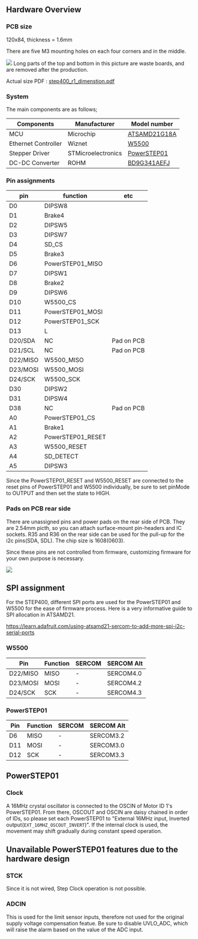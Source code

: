 ## Hardware Overview
### PCB size
120x84, thickness = 1.6mm

There are five M3 mounting holes on each four corners and in the middle.

![](https://ponoor.com/cms/wp-content/uploads/2020/08/step400-dimension-800x661.png)
Long parts of the top and bottom in this picture are waste boards, and are removed after the production.

Actual size PDF : [step400_r1_dimenstion.pdf](https://ponoor.com/cms/wp-content/uploads/2020/08/step400_r1_dimenstion.pdf "step400_r1_dimenstion")

### System
The main components are as follows;

| Components | Manufacturer | Model number |
| --- | --- | --- | 
| MCU | Microchip | [ATSAMD21G18A](https://www.microchip.com/wwwproducts/en/ATsamd21g18) |
| Ethernet Controller | Wiznet | [W5500](https://www.wiznet.io/product-item/w5500/) |
| Stepper Driver | STMicroelectronics | [PowerSTEP01](https://www.st.com/en/motor-drivers/powerstep01.html) |
| DC-DC Converter | ROHM | [BD9G341AEFJ](https://www.rohm.com/products/power-management/switching-regulators/integrated-fet/buck-converters-nonsynchronous/bd9g341aefj-product) |

### Pin assignments

| pin | function | etc |
| --- | --- | ---|
| D0 | DIPSW8 | |
| D1 | Brake4 | |
| D2 | DIPSW5 | |
| D3 | DIPSW7| |
| D4 | SD_CS | |
| D5 | Brake3| |
| D6 | PowerSTEP01_MISO | |
| D7 | DIPSW1 | |
| D8 | Brake2 | |
| D9 | DIPSW6 | |
| D10 | W5500_CS | |
| D11 | PowerSTEP01_MOSI | |
| D12 | PowerSTEP01_SCK | |
| D13 | L | |
| D20/SDA | NC |Pad on PCB |
| D21/SCL | NC |Pad on PCB |
| D22/MISO | W5500_MISO | |
| D23/MOSI | W5500_MOSI | |
| D24/SCK | W5500_SCK | |
| D30 | DIPSW2 ||
| D31 | DIPSW4 ||
| D38 | NC | Pad on PCB |
| A0 | PowerSTEP01_CS | |
| A1 | Brake1 | |
| A2 | PowerSTEP01_RESET | |
| A3 | W5500_RESET | |
| A4 | SD_DETECT | |
| A5 | DIPSW3| |

Since the PowerSTEP01_RESET and W5500_RESET are connected to the reset pins of PowerSTEP01 and W5500 individually, be sure to set pinMode to OUTPUT and then set the state to HIGH.

### Pads on PCB rear side
There are unassigned pins and power pads on the rear side of PCB. They are 2.54mm picth, so you can attach surface-mount pin-headers and IC sockets. R35 and R36 on the rear side can be used for the pull-up for the i2c pins(SDA, SDL). The chip size is 1608(0603).

Since these pins are not controlled from firmware, customizing firmware for your own purpose is necessary.

![](https://ponoor.com/cms/wp-content/uploads/2020/08/step400-pads-800x533.jpg)

## SPI assignment
For the STEP400, different SPI ports are used for the PowerSTEP01 and W5500 for the ease of firmware process.
Here is a very informative guide to SPI allocation in ATSAMD21.

https://learn.adafruit.com/using-atsamd21-sercom-to-add-more-spi-i2c-serial-ports

### W5500
| Pin | Function | SERCOM | SERCOM Alt |
| --- | --- | --- | --- |
| D22/MISO | MISO | - | SERCOM4.0 |
| D23/MOSI | MOSI | - | SERCOM4.2 |
| D24/SCK | SCK | - | SERCOM4.3 |

### PowerSTEP01
| Pin | Function | SERCOM | SERCOM Alt |
| --- | --- | --- | --- |
| D6 | MISO | - | SERCOM3.2 |
| D11 | MOSI | - | SERCOM3.0 |
| D12 | SCK | - | SERCOM3.3 |

## PowerSTEP01
### Clock
A 16MHz crystal oscillator is connected to the OSCIN of Motor ID 1's PowerSTEP01. From there, OSCOUT and OSCIN are daisy chained in order of IDs, so please set each PowerSTEP01 to "External 16MHz input, Inverted output(`EXT_16MHZ_OSCOUT_INVERT`)". If the internal clock is used, the movement may shift gradually during constant speed operation.


## Unavailable PowerSTEP01 features due to the hardware design
### STCK
Since it is not wired, Step Clock operation is not possible.

### ADCIN
This is used for the limit sensor inputs, therefore not used for the original supply voltage compensation featue. Be sure to disable UVLO_ADC, which will raise the alarm based on the value of the ADC input.